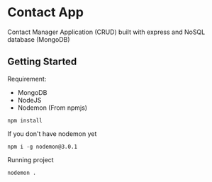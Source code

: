 # Contact App
Contact Manager Application (CRUD) built with express and NoSQL database (MongoDB)
## Getting Started
Requirement:
- MongoDB
- NodeJS
- Nodemon (From npmjs)
```
npm install
```
If you don't have nodemon yet
```
npm i -g nodemon@3.0.1
```
Running project
```
nodemon .
```